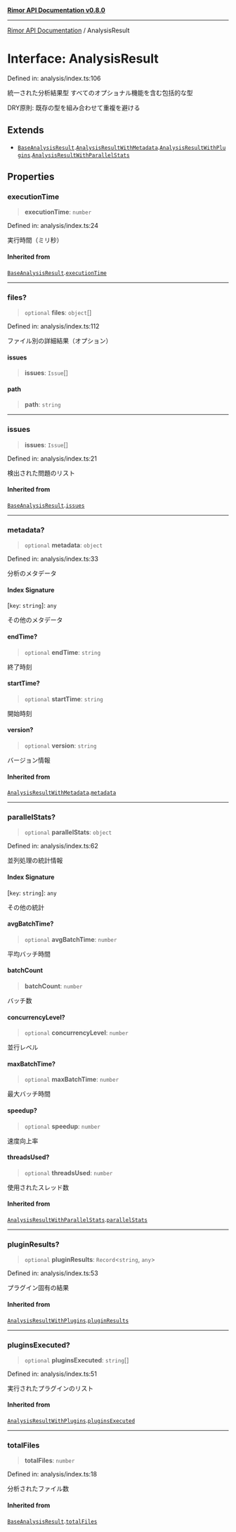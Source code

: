 [**Rimor API Documentation v0.8.0**](../README.md)

***

[Rimor API Documentation](../globals.md) / AnalysisResult

# Interface: AnalysisResult

Defined in: analysis/index.ts:106

統一された分析結果型
すべてのオプショナル機能を含む包括的な型

DRY原則: 既存の型を組み合わせて重複を避ける

## Extends

- [`BaseAnalysisResult`](BaseAnalysisResult.md).[`AnalysisResultWithMetadata`](AnalysisResultWithMetadata.md).[`AnalysisResultWithPlugins`](AnalysisResultWithPlugins.md).[`AnalysisResultWithParallelStats`](AnalysisResultWithParallelStats.md)

## Properties

### executionTime

> **executionTime**: `number`

Defined in: analysis/index.ts:24

実行時間（ミリ秒）

#### Inherited from

[`BaseAnalysisResult`](BaseAnalysisResult.md).[`executionTime`](BaseAnalysisResult.md#executiontime)

***

### files?

> `optional` **files**: `object`[]

Defined in: analysis/index.ts:112

ファイル別の詳細結果（オプション）

#### issues

> **issues**: `Issue`[]

#### path

> **path**: `string`

***

### issues

> **issues**: `Issue`[]

Defined in: analysis/index.ts:21

検出された問題のリスト

#### Inherited from

[`BaseAnalysisResult`](BaseAnalysisResult.md).[`issues`](BaseAnalysisResult.md#issues)

***

### metadata?

> `optional` **metadata**: `object`

Defined in: analysis/index.ts:33

分析のメタデータ

#### Index Signature

\[`key`: `string`\]: `any`

その他のメタデータ

#### endTime?

> `optional` **endTime**: `string`

終了時刻

#### startTime?

> `optional` **startTime**: `string`

開始時刻

#### version?

> `optional` **version**: `string`

バージョン情報

#### Inherited from

[`AnalysisResultWithMetadata`](AnalysisResultWithMetadata.md).[`metadata`](AnalysisResultWithMetadata.md#metadata)

***

### parallelStats?

> `optional` **parallelStats**: `object`

Defined in: analysis/index.ts:62

並列処理の統計情報

#### Index Signature

\[`key`: `string`\]: `any`

その他の統計

#### avgBatchTime?

> `optional` **avgBatchTime**: `number`

平均バッチ時間

#### batchCount

> **batchCount**: `number`

バッチ数

#### concurrencyLevel?

> `optional` **concurrencyLevel**: `number`

並行レベル

#### maxBatchTime?

> `optional` **maxBatchTime**: `number`

最大バッチ時間

#### speedup?

> `optional` **speedup**: `number`

速度向上率

#### threadsUsed?

> `optional` **threadsUsed**: `number`

使用されたスレッド数

#### Inherited from

[`AnalysisResultWithParallelStats`](AnalysisResultWithParallelStats.md).[`parallelStats`](AnalysisResultWithParallelStats.md#parallelstats)

***

### pluginResults?

> `optional` **pluginResults**: `Record`\<`string`, `any`\>

Defined in: analysis/index.ts:53

プラグイン固有の結果

#### Inherited from

[`AnalysisResultWithPlugins`](AnalysisResultWithPlugins.md).[`pluginResults`](AnalysisResultWithPlugins.md#pluginresults)

***

### pluginsExecuted?

> `optional` **pluginsExecuted**: `string`[]

Defined in: analysis/index.ts:51

実行されたプラグインのリスト

#### Inherited from

[`AnalysisResultWithPlugins`](AnalysisResultWithPlugins.md).[`pluginsExecuted`](AnalysisResultWithPlugins.md#pluginsexecuted)

***

### totalFiles

> **totalFiles**: `number`

Defined in: analysis/index.ts:18

分析されたファイル数

#### Inherited from

[`BaseAnalysisResult`](BaseAnalysisResult.md).[`totalFiles`](BaseAnalysisResult.md#totalfiles)
